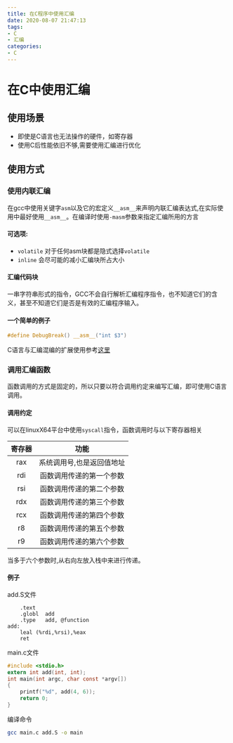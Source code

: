 ```yaml
---
title: 在C程序中使用汇编
date: 2020-08-07 21:47:13
tags:
- C
- 汇编
categories:
- C
---
```


# 在C中使用汇编

## 使用场景

- 即使是C语言也无法操作的硬件，如寄存器
- 使用C后性能依旧不够,需要使用汇编进行优化
<!-- more -->
## 使用方式

### 使用内联汇编

在gcc中使用关键字`asm`以及它的宏定义`__asm__`来声明内联汇编表达式,在实际使用中最好使用`__asm__`。在编译时使用`-masm`参数来指定汇编所用的方言

#### 可选项:

- `volatile` 对于任何asm块都是隐式选择`volatile`
- `inline` 会尽可能的减小汇编块所占大小

#### 汇编代码块

一串字符串形式的指令，GCC不会自行解析汇编程序指令，也不知道它们的含义，甚至不知道它们是否是有效的汇编程序输入。

#### 一个简单的例子

```c
#define DebugBreak() __asm__("int $3")
```
C语言与汇编混编的扩展使用参考[这里](https://gcc.gnu.org/onlinedocs/gcc/Extended-Asm.html#Extended-Asm)

### 调用汇编函数

函数调用的方式是固定的，所以只要以符合调用约定来编写汇编，即可使用C语言调用。

#### 调用约定
可以在linuxX64平台中使用`syscall`指令，函数调用时与以下寄存器相关

| 寄存器 |           功能            |
| :----: | :-----------------------: |
|  rax   | 系统调用号,也是返回值地址 |
|  rdi   | 函数调用传递的第一个参数  |
|  rsi   | 函数调用传递的第二个参数  |
|  rdx   | 函数调用传递的第三个参数  |
|  rcx   | 函数调用传递的第四个参数  |
|   r8   | 函数调用传递的第五个参数  |
|   r9   | 函数调用传递的第六个参数  |

当多于六个参数时,从右向左放入栈中来进行传递。

#### 例子

add.S文件

```assembly
	.text
	.globl	add
	.type	add, @function
add:
    leal (%rdi,%rsi),%eax
    ret
```

main.c文件

```c
#include <stdio.h>
extern int add(int, int);
int main(int argc, char const *argv[])
{
    printf("%d", add(4, 6));
    return 0;
}
```

编译命令

```bash
gcc main.c add.S -o main
```

